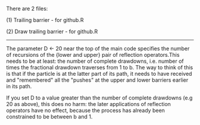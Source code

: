 There are 2 files:

(1) Trailing barrier - for github.R

(2) Draw trailing barrier - for github.R

----------


The parameter D <- 20 near the top of the main code specifies the number of recursions of the {lower and upper} pair of reflection operators.This needs to be at least: the number of complete drawdowns, i.e. number of times the fractional drawdown traverses from 1 to b. The way to think of this is that if the particle is at the latter part of its path, it needs to have received and "remembered" all the "pushes" at the upper and lower barriers earlier in its path.  

If you set D to a value greater than the number of complete drawdowns (e.g 20 as above), this does no harm: the later applications of reflection operators have no effect, because the process has already been constrained to be between b and 1.  


